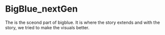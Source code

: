 # BigBlue_nextGen
 The is the sceond part of bigblue. It is where the story extends and with the story, we tried to make the visuals better.
